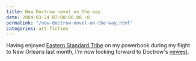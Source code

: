 ```yaml
---
title: New Doctrow novel on the way
date: 2004-03-24 07:08:00.00 -8
permalink: "/new-doctrow-novel-on-the-way.html"
categories: art fiction
---
```

Having enjoyed [Eastern Standard Tribe](http://craphound.com/est/) on my powerbook during my flight to New Orleans last month, I'm now looking forward to Doctrow's [newest](http://www.boingboing.net/2004/03/24/i_just_finished_anot.html).
